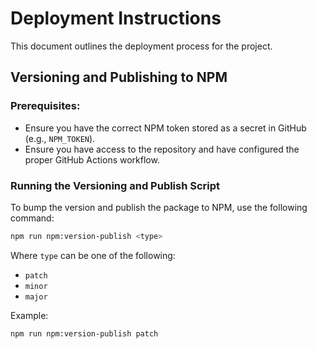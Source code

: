# Deployment Instructions

This document outlines the deployment process for the project.

## Versioning and Publishing to NPM

### Prerequisites:

- Ensure you have the correct NPM token stored as a secret in GitHub (e.g., `NPM_TOKEN`).
- Ensure you have access to the repository and have configured the proper GitHub Actions workflow.

### Running the Versioning and Publish Script

To bump the version and publish the package to NPM, use the following command:

```bash
npm run npm:version-publish <type>
```

Where `type` can be one of the following:

- `patch`
- `minor`
- `major`

Example:

```bash
npm run npm:version-publish patch
```
